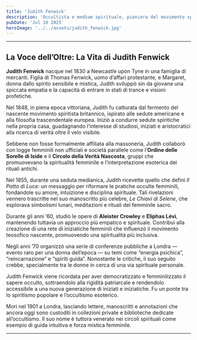 ```yaml
---
title: 'Judith Fenwick'
description: 'Occultista e medium spirituale, pioniera del movimento spiritista e studiosa dei misteri massonici femminili'
pubDate: 'Jul 10 2025'
heroImage: '../../assets/judith_fenwick.jpg'
---
```


<hr>
<h2>La Voce dell’Oltre: La Vita di Judith Fenwick</h2>

<p><strong>Judith Fenwick</strong> nacque nel 1830 a Newcastle upon Tyne in una famiglia di mercanti. Figlia di Thomas Fenwick, uomo d’affari protestante, e Margaret, donna dallo spirito sensibile e mistica, Judith sviluppò sin da giovane una spiccata empatia e la capacità di entrare in stati di trance e visioni profetiche.</p>

<p>Nel 1848, in piena epoca vittoriana, Judith fu catturata dal fermento del nascente movimento spiritista britannico, ispirato alle sedute americane e alla filosofia trascendentale europea. Iniziò a condurre sedute spiritiche nella propria casa, guadagnando l’interesse di studiosi, iniziati e aristocratici alla ricerca di verità oltre il velo visibile.</p>

<p>Sebbene non fosse formalmente affiliata alla massoneria, Judith collaborò con logge femminili non ufficiali e società parallele come l’<strong>Ordine delle Sorelle di Iside</strong> e il <strong>Circolo della Verità Nascosta</strong>, gruppi che promuovevano la spiritualità femminile e l’interpretazione esoterica dei rituali antichi.</p>

<p>Nel 1855, durante una seduta medianica, Judith ricevette quello che definì <em>Il Patto di Luce</em>: un messaggio per riformare le pratiche occulte femminili, fondandole su amore, intuizione e disciplina spirituale. Tali rivelazioni vennero trascritte nel suo manoscritto più celebre, <em>Le Chiavi di Selene</em>, che esplorava simbolismi lunari, meditazioni e rituali del femminile sacro.</p>

<p>Durante gli anni ’60, studiò le opere di <strong>Aleister Crowley</strong> e <strong>Eliphas Lévi</strong>, mantenendo tuttavia un approccio più empatico e spirituale. Contribuì alla creazione di una rete di iniziatiche femminili che influenzò il movimento teosofico nascente, promuovendo una spiritualità più inclusiva.</p>

<p>Negli anni ’70 organizzò una serie di conferenze pubbliche a Londra — evento raro per una donna dell’epoca — su temi come “energia psichica”, “reincarnazione” e “spiriti guida”. Nonostante le critiche, il suo seguito crebbe, specialmente tra le donne in cerca di una via spirituale personale.</p>

<p>Judith Fenwick viene ricordata per aver democratizzato e femminilizzato il sapere occulto, sottraendolo alla rigidità patriarcale e rendendolo accessibile a una nuova generazione di iniziati e iniziatiche. Fu un ponte tra lo spiritismo popolare e l’occultismo esoterico.</p>

<p>Morì nel 1901 a Londra, lasciando lettere, manoscritti e annotazioni che ancora oggi sono custoditi in collezioni private e biblioteche dedicate all’occultismo. Il suo nome è tuttora venerato nei circoli spirituali come esempio di guida intuitiva e forza mistica femminile.</p>

<hr>